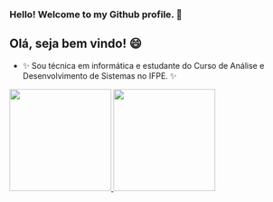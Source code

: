 ### Hello! Welcome to my Github profile. 👋
## Olá, seja bem vindo! 😄

- ✨ Sou técnica em informática e estudante do Curso de Análise e Desenvolvimento de Sistemas no IFPE. ✨



<div>
<a href="https://github.com/evicsouza">
<img height="180em" src="https://github-readme-stats.vercel.app/api/top-langs/?username=evicsouza&layout=compact&langs_count=7&theme=dracula"/>
<img height="180em" src="https://github-readme-stats.vercel.app/api?username=evicsouza&show_icons=true&theme=dracula&include_all_commits=true&count_private=true"/>
</div>
